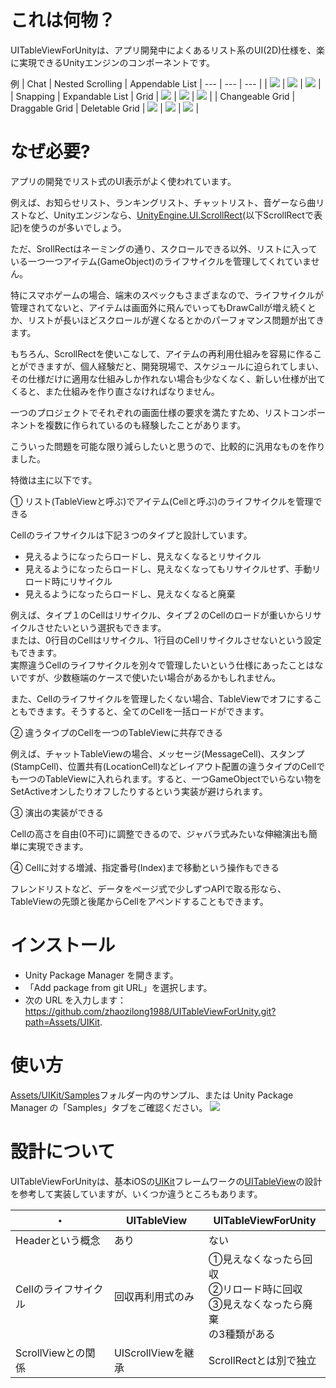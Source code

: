 # これは何物？

UITableViewForUnityは、アプリ開発中によくあるリスト系のUI(2D)仕様を、楽に実現できるUnityエンジンのコンポーネントです。

例
| Chat | Nested Scrolling | Appendable List
| --- | --- | --- |
| ![](sample_chat_list.gif) | ![](sample_netflix_like.gif) | ![](sample_sns.gif) |
| Snapping | Expandable List | Grid |
![](sample_snapping.gif) | ![](sample_expend.gif) | ![](sample_endless_grid.gif) |
| Changeable Grid | Draggable Grid | Deletable Grid |
![](sample_changeable_grid.gif) | ![](sample_grid_drag.gif) | ![](sample_grid_del.gif) |

# なぜ必要?

アプリの開発でリスト式のUI表示がよく使われています。<br>

例えば、お知らせリスト、ランキングリスト、チャットリスト、音ゲーなら曲リストなど、Unityエンジンなら、[UnityEngine.UI.ScrollRect](https://docs.unity3d.com/2018.3/Documentation/ScriptReference/UI.ScrollRect.html)(以下ScrollRectで表記)を使うのが多いでしょう。<br>

ただ、SrollRectはネーミングの通り、スクロールできる以外、リストに入っている一つ一つアイテム(GameObject)のライフサイクルを管理してくれていません。<br>

特にスマホゲームの場合、端末のスペックもさまざまなので、ライフサイクルが管理されてないと、アイテムは画面外に飛んでいってもDrawCallが増え続くとか、リストが長いほどスクロールが遅くなるとかのパーフォマンス問題が出てきます。<br>

もちろん、ScrollRectを使いこなして、アイテムの再利用仕組みを容易に作ることができますが、個人経験だと、開発現場で、スケジュールに迫られてしまい、その仕様だけに適用な仕組みしか作れない場合も少なくなく、新しい仕様が出てくると、また仕組みを作り直さなければなりません。<br>

一つのプロジェクトでそれぞれの画面仕様の要求を満たすため、リストコンポーネントを複数に作られているのも経験したことがあります。<br>

こういった問題を可能な限り減らしたいと思うので、比較的に汎用なものを作りました。<br>

特徴は主に以下です。<br>

① リスト(TableViewと呼ぶ)でアイテム(Cellと呼ぶ)のライフサイクルを管理できる<br>

Cellのライフサイクルは下記３つのタイプと設計しています。<br>
- 見えるようになったらロードし、見えなくなるとリサイクル<br>
- 見えるようになったらロードし、見えなくなってもリサイクルせず、手動リロード時にリサイクル<br>
- 見えるようになったらロードし、見えなくなると廃棄<br>

例えば、タイプ１のCellはリサイクル、タイプ２のCellのロードが重いからリサイクルさせたいという選択もできます。<br>
または、0行目のCellはリサイクル、1行目のCellリサイクルさせないという設定もできます。<br>
実際違うCellのライフサイクルを別々で管理したいという仕様にあったことはないですが、少数極端のケースで使いたい場合があるかもしれません。<br>

また、Cellのライフサイクルを管理したくない場合、TableViewでオフにすることもできます。そうすると、全てのCellを一括ロードができます。<br>

② 違うタイプのCellを一つのTableViewに共存できる<br>

例えば、チャットTableViewの場合、メッセージ(MessageCell)、スタンプ(StampCell)、位置共有(LocationCell)などレイアウト配置の違うタイプのCellでも一つのTableViewに入れられます。すると、一つGameObjectでいらない物をSetActiveオンしたりオフしたりするという実装が避けられます。

③ 演出の実装ができる<br>

Cellの高さを自由(0不可)に調整できるので、ジャバラ式みたいな伸縮演出も簡単に実現できます。

④ Cellに対する増減、指定番号(Index)まで移動という操作もできる<br>

フレンドリストなど、データをページ式で少しずつAPIで取る形なら、TableViewの先頭と後尾からCellをアペンドすることもできます。

# インストール

- Unity Package Manager を開きます。
- 「Add package from git URL」を選択します。
- 次の URL を入力します：https://github.com/zhaozilong1988/UITableViewForUnity.git?path=Assets/UIKit.

# 使い方

[Assets/UIKit/Samples](https://github.com/zhaozilong1988/UITableViewForUnity/tree/master/Assets/UIKit/Samples)フォルダー内のサンプル、または Unity Package Manager の「Samples」タブをご確認ください。
![](samples_tab.png)

# 設計について

UITableViewForUnityは、基本iOSの[UIKit](https://developer.apple.com/documentation/uikit)フレームワークの[UITableView](https://developer.apple.com/documentation/uikit/uitableview)の設計を参考して実装していますが、いくつか違うところもあります。

・ | UITableView | UITableViewForUnity
--- | --- | ---
Headerという概念 | あり | ない
Cellのライフサイクル | 回収再利用式のみ | ①見えなくなったら回収<br>②リロード時に回収<br>③見えなくなったら廃棄<br>の3種類がある
ScrollViewとの関係 | UIScrollViewを継承 | ScrollRectとは別で独立
